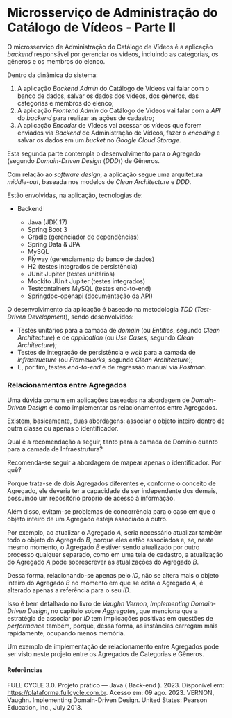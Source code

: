 # Microsserviço de Administração do Catálogo de Vídeos - Parte II

O microsserviço de Administração do Catálogo de Vídeos é a aplicação _backend_ responsável por gerenciar os vídeos, incluindo as categorias, os gêneros e os membros do elenco.

Dentro da dinâmica do sistema:

1. A aplicação _Backend Admin_ do Catálogo de Vídeos vai falar com o banco de dados, salvar os dados dos vídeos, dos gêneros, das categorias e membros do elenco;
2. A aplicação _Frontend Admin_ do Catálogo de Vídeos vai falar com a _API_ do _backend_ para realizar as ações de cadastro;
3. A aplicação _Encoder_ de Vídeos vai acessar os vídeos que forem enviados via _Backend_ de Administração de Vídeos, fazer o _encoding_ e salvar os dados em um _bucket_ no _Google Cloud Storage_.

Esta segunda parte contempla o desenvolvimento para o Agregado (segundo _Domain-Driven Design_ (_DDD_)) de Gêneros.

Com relação ao _software design_, a aplicação segue uma arquitetura _middle-out_, baseada nos modelos de _Clean Architecture_ e _DDD_.

Estão envolvidas, na aplicação, tecnologias de:

- Backend

  - Java (JDK 17)
  - Spring Boot 3
  - Gradle (gerenciador de dependências)
  - Spring Data & JPA
  - MySQL
  - Flyway (gerenciamento do banco de dados)
  - H2 (testes integrados de persistência)
  - JUnit Jupiter (testes unitários)
  - Mockito JUnit Jupiter (testes integrados)
  - Testcontainers MySQL (testes end-to-end)
  - Springdoc-openapi (documentação da API)

O desenvolvimento da aplicação é baseado na metodologia _TDD_ (_Test-Driven Development_), sendo desenvolvidos:

- Testes unitários para a camada de _domain_ (ou _Entities_, segundo _Clean Architecture_) e de _application_ (ou _Use Cases_, segundo _Clean Architecture_);
- Testes de integração de persistência e _web_ para a camada de _infrastructure_ (ou _Frameworks_, segundo _Clean Architecture_);
- E, por fim, testes _end-to-end_ e de regressão manual via _Postman_.

### Relacionamentos entre Agregados

Uma dúvida comum em aplicações baseadas na abordagem de _Domain-Driven Design_ é como implementar os relacionamentos entre Agregados.

Existem, basicamente, duas abordagens: associar o objeto inteiro dentro de outra classe ou apenas o identificador.

Qual é a recomendação a seguir, tanto para a camada de Domínio quanto para a camada de Infraestrutura?

Recomenda-se seguir a abordagem de mapear apenas o identificador. Por quê?

Porque trata-se de dois Agregados diferentes e, conforme o conceito de Agregado, ele deveria ter a capacidade de ser independente dos demais, possuindo um repositório próprio de acesso à informação.

Além disso, evitam-se problemas de concorrência para o caso em que o objeto inteiro de um Agregado esteja associado a outro.

Por exemplo, ao atualizar o Agregado _A_, seria necessário atualizar também todo o objeto do Agregado _B_, porque eles estão associados e, se, neste mesmo momento, o Agregado _B_ estiver sendo atualizado por outro processo qualquer separado, como em uma tela de cadastro, a atualização do Agregado _A_ pode sobrescrever as atualizações do Agregado _B_.

Dessa forma, relacionando-se apenas pelo _ID_, não se altera mais o objeto inteiro do Agregado _B_ no momento em que se edita o Agregado _A_, é alterado apenas a referência para o seu _ID_.

Isso é bem detalhado no livro de _Vaughn Vernon_, _Implementing Domain-Driven Design_, no capítulo sobre _Aggregates_, que menciona que a estratégia de associar por _ID_ tem implicações positivas em questões de _performance_ também, porque, dessa forma, as instâncias carregam mais rapidamente, ocupando menos memória.

Um exemplo de implementação de relacionamento entre Agregados pode ser visto neste projeto entre os Agregados de Categorias e Gêneros.

#### Referências
FULL CYCLE 3.0. Projeto prático — Java ( Back-end ). 2023. Disponível em: https://plataforma.fullcycle.com.br. Acesso em: 09 ago. 2023.
VERNON, Vaughn. Implementing Domain-Driven Design. United States: Pearson Education, Inc., July 2013.
